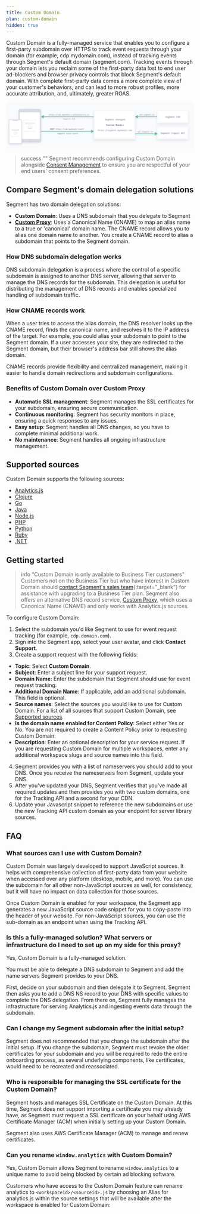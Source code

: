 ```yaml
---
title: Custom Domain
plan: custom-domain
hidden: true
---
```


Custom Domain is a fully-managed service that enables you to configure a first-party subdomain over HTTPS to track event requests through your domain (for example, cdp.mydomain.com), instead of tracking events through Segment's default domain (segment.com). Tracking events through your domain lets you reclaim some of the first-party data lost to end user ad-blockers and browser privacy controls that block Segment's default domain. With complete first-party data comes a more complete view of your customer's behaviors, and can lead to more robust profiles, more accurate attribution, and, ultimately, greater ROAS. 

![A graphic that shows how Internet traffic moves back and forth from your domain, to your custom domain, then to Segment's CDN and Ingest APIs.](images/custom-domain.png)

> success ""
> Segment recommends configuring Custom Domain alongside [Consent Management](/docs/privacy/consent-management/) to ensure you are respectful of your end users' consent preferences.

## Compare Segment's domain delegation solutions

Segment has two domain delegation solutions: 
- **Custom Domain**: Uses a DNS subdomain that you delegate to Segment 
- **[Custom Proxy](/docs/connections/sources/catalog/libraries/website/javascript/custom-proxy/)**: Uses a Canonical Name (CNAME) to map an alias name to a true or 'canonical' domain name. The CNAME record allows you to alias one domain name to another. You create a CNAME record to alias a subdomain that points to the Segment domain.

### How DNS subdomain delegation works
DNS subdomain delegation is a process where the control of a specific subdomain is assigned to another DNS server, allowing that server to manage the DNS records for the subdomain. This delegation is useful for distributing the management of DNS records and enables specialized handling of subdomain traffic.

### How CNAME records work
When a user tries to access the alias domain, the DNS resolver looks up the CNAME record, finds the canonical name, and resolves it to the IP address of the target. For example, you could alias your subdomain to point to the Segment domain. If a user accesses your site, they are redirected to the Segment domain, but their browser's address bar still shows the alias domain.

CNAME records provide flexibility and centralized management, making it easier to handle domain redirections and subdomain configurations. 

### Benefits of Custom Domain over Custom Proxy
- **Automatic SSL management**: Segment manages the SSL certificates for your subdomain, ensuring secure communication.
- **Continuous monitoring**: Segment has security monitors in place, ensuring a quick responses to any issues.
- **Easy setup**: Segment handles all DNS changes, so you have to complete minimal additional work.
- **No maintenance**: Segment handles all ongoing infrastructure management.

## Supported sources

Custom Domain supports the following sources: 
- [Analytics.js](docs/connections/sources/catalog/libraries/website/javascript/)
- [Clojure](/docs/connections/sources/catalog/libraries/server/clojure/)
- [Go](/docs/connections/sources/catalog/libraries/server/go/)
- [Java](/docs/connections/sources/catalog/libraries/server/java/)
- [Node.js](/docs/connections/sources/catalog/libraries/server/node/)
- [PHP](/docs/connections/sources/catalog/libraries/server/php/)
- [Python](/docs/connections/sources/catalog/libraries/server/python/)
- [Ruby](/docs/connections/sources/catalog/libraries/server/ruby/)
- [.NET](/docs/connections/sources/catalog/libraries/server/net/)

## Getting started

> info "Custom Domain is only available to Business Tier customers"
> Customers not on the Business Tier but who have interest in Custom Domain should [contact Segment's sales team](https://segment.com/demo/){:target="_blank”} for assistance with upgrading to a Business Tier plan. Segment also offers an alternative DNS record service, [Custom Proxy](/docs/connections/sources/catalog/libraries/website/javascript/custom-proxy/), which uses a Canonical Name (CNAME) and only works with Analytics.js sources.

To configure Custom Domain:
1. Select the subdomain you'd like Segment to use for event request tracking (for example, `cdp.domain.com`).
2. Sign into the Segment app, select your user avatar, and click **Contact Support**. 
3. Create a support request with the following fields: 
  - **Topic**: Select **Custom Domain**.
  - **Subject**: Enter a subject line for your support request.
  - **Domain Name**: Enter the subdomain that Segment should use for event request tracking.
  - **Additional Domain Name**: If applicable, add an additional subdomain. This field is optional.
  - **Source names**: Select the sources you would like to use for Custom Domain. For a list of all sources that support Custom Domain, see [Supported sources](#supported-sources).
  - **Is the domain name enabled for Content Policy**: Select either Yes or No. You are not required to create a Content Policy prior to requesting Custom Domain. 
  - **Description**: Enter an optional description for your service request. If you are requesting Custom Domain for multiple workspaces, enter any additional workspace slugs and source names into this field. 
4. Segment provides you with a list of nameservers you should add to your DNS. Once you receive the nameservers from Segment, update your DNS. 
5. After you've updated your DNS, Segment verifies that you've made all required updates and then provides you with two custom domains, one for the Tracking API and a second for your CDN. 
6. Update your Javascript snippet to reference the new subdomains or use the new Tracking API custom domain as your endpoint for server library sources. 

## FAQ

### What sources can I use with Custom Domain?
Custom Domain was largely developed to support JavaScript sources. It helps with comprehensive collection of first-party data from your website when accessed over any platform (desktop, mobile, and more). You can use the subdomain for all other non-JavaScript sources as well, for consistency, but it will have no impact on data collection for those sources.  

Once Custom Domain is enabled for your workspace, the Segment app generates a new JavaScript source code snippet for you to copy-paste into the header of your website. For non-JavaScript sources, you can use the sub-domain as an endpoint when using the Tracking API.

### Is this a fully-managed solution? What servers or infrastructure do I need to set up on my side for this proxy? 
Yes, Custom Domain is a fully-managed solution. 

You must be able to delegate a DNS subdomain to Segment and add the name servers Segment provides to your DNS. 

First, decide on your subdomain and then delegate it to Segment. Segment then asks you to add a DNS NS record to your DNS with specific values to complete the DNS delegation. From there on, Segment fully manages the infrastructure for serving Analytics.js and ingesting events data through the subdomain.

### Can I change my Segment subdomain after the initial setup?
Segment does not recommended that you change the subdomain after the initial setup. If you change the subdomain, Segment must revoke the older certificates for your subdomain and you will be required to redo the entire onboarding process, as several underlying components, like certificates, would need to be recreated and reassociated. 

### Who is responsible for managing the SSL certificate for the Custom Domain?
Segment hosts and manages SSL Certificate on the Custom Domain. At this time, Segment does not support importing a certificate you may already have, as Segment must request a SSL certificate on your behalf using AWS Certificate Manager (ACM) when initially setting up your Custom Domain. 

Segment also uses AWS Certificate Manager (ACM) to manage and renew certificates.

### Can you rename `window.analytics` with Custom Domain?
Yes, Custom Domain allows Segment to rename `window.analytics` to a unique name to avoid being blocked by certain ad blocking software. 

Customers who have access to the Custom Domain feature can rename analytics to `<workspaceid>/<sourceid>.js` by choosing an Alias for analytics.js within the source settings that will be available after the workspace is enabled for Custom Domain: 